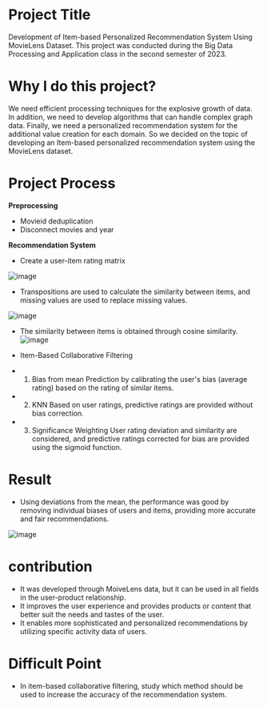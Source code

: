 # Project Title
Development of Item-based Personalized Recommendation System Using MovieLens Dataset. This project was conducted during the Big Data Processing and Application class in the second semester of 2023.

# Why I do this project?
We need efficient processing techniques for the explosive growth of data. In addition, we need to develop algorithms that can handle complex graph data. Finally, we need a personalized recommendation system for the additional value creation for each domain. So we decided on the topic of developing an Item-based personalized recommendation system using the MovieLens dataset.

# Project Process

**Preprocessing**
- Movieid deduplication
- Disconnect movies and year

**Recommendation System**
+ Create a user-item rating matrix

![image](https://github.com/user-attachments/assets/56170c00-9a93-4d75-8c37-bdca9028f988)

+ Transpositions are used to calculate the similarity between items, and missing values are used to replace missing values.

![image](https://github.com/user-attachments/assets/9e467501-bb9e-4fe2-b7d7-e44e50ea3c60)

+ The similarity between items is obtained through cosine similarity.
![image](https://github.com/user-attachments/assets/560d14af-7214-4d16-b02f-32fc21dc9596)

+ Item-Based Collaborative Filtering
+ 1. Bias from mean
Prediction by calibrating the user's bias (average rating) based on the rating of similar items.

+ 2. KNN
Based on user ratings, predictive ratings are provided without bias correction.

+ 3. Significance Weighting
User rating deviation and similarity are considered, and predictive ratings corrected for bias are provided using the sigmoid function.

# Result
+ Using deviations from the mean, the performance was good by removing individual biases of users and items, providing more accurate and fair recommendations.

![image](https://github.com/user-attachments/assets/eb309716-8b89-4fba-b1a6-317032eb0907)

# contribution
- It was developed through MoiveLens data, but it can be used in all fields in the user-product relationship.
- It improves the user experience and provides products or content that better suit the needs and tastes of the user.
- It enables more sophisticated and personalized recommendations by utilizing specific activity data of users.

# Difficult Point
- In item-based collaborative filtering, study which method should be used to increase the accuracy of the recommendation system.
